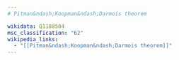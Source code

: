 ```yaml
---
# Pitman&ndash;Koopman&ndash;Darmois theorem

wikidata: Q1188504
msc_classification: "62"
wikipedia_links:
  - "[[Pitman&ndash;Koopman&ndash;Darmois theorem]]"
---
```

